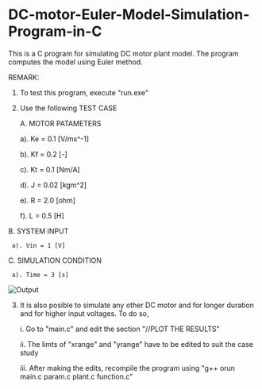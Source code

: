 # DC-motor-Euler-Model-Simulation-Program-in-C
This is a C program for simulating DC motor plant model. The program computes the model using Euler method.

REMARK:

1. To test this program, execute "run.exe"

2. Use the following TEST CASE
   
   A. MOTOR PATAMETERS

      a). Ke = 0.1 [V/ms^-1]

      b). Kf = 0.2 [-]

      c). Kt = 0.1 [Nm/A]

      d). J = 0.02 [kgm^2]

      e). R = 2.0 [ohm]

      f). L = 0.5 [H]

  B. SYSTEM INPUT

     a). Vin = 1 [V]

  C. SIMULATION CONDITION

     a). Time = 3 [s]

![Output](https://user-images.githubusercontent.com/6802278/204088437-61a6eae1-d646-4773-a1f6-88a295857cde.png)

3. It is also posible to simulate any other DC motor and for longer duration and for higher input voltages. To do so,

     i. Go to "main.c" and edit the section "//PLOT THE RESULTS"

    ii. The limts of "xrange" and "yrange" have to be edited to suit the case study

   iii. After making the edits, recompile the program using "g++ orun main.c param.c plant.c function.c"
